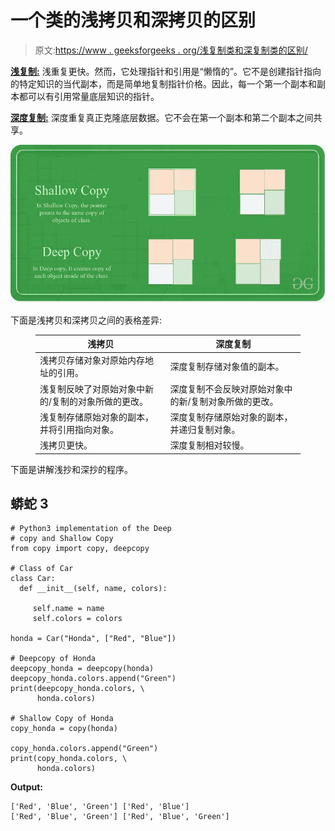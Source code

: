 # 一个类的浅拷贝和深拷贝的区别

> 原文:[https://www . geeksforgeeks . org/浅复制类和深复制类的区别/](https://www.geeksforgeeks.org/difference-between-shallow-and-deep-copy-of-a-class/)

**<u>浅复制:</u>** 浅重复更快。然而，它处理指针和引用是“懒惰的”。它不是创建指针指向的特定知识的当代副本，而是简单地复制指针价格。因此，每一个第一个副本和副本都可以有引用常量底层知识的指针。

**<u>深度复制:</u>** 深度重复真正克隆底层数据。它不会在第一个副本和第二个副本之间共享。

![](img/ad065f73be9181e808039dc962a1e1bb.png)

下面是浅拷贝和深拷贝之间的表格差异:

<figure class="table">

| 浅拷贝 | 深度复制 |
| --- | --- |
| 浅拷贝存储对象对原始内存地址的引用。 | 深度复制存储对象值的副本。 |
| 浅复制反映了对原始对象中新的/复制的对象所做的更改。 | 深度复制不会反映对原始对象中的新/复制对象所做的更改。 |
| 浅复制存储原始对象的副本，并将引用指向对象。 | 深度复制存储原始对象的副本，并递归复制对象。 |
| 浅拷贝更快。 | 深度复制相对较慢。 |

</figure>

下面是讲解浅抄和深抄的程序。

## 蟒蛇 3

```
# Python3 implementation of the Deep
# copy and Shallow Copy
from copy import copy, deepcopy

# Class of Car
class Car:
  def __init__(self, name, colors):

     self.name = name
     self.colors = colors

honda = Car("Honda", ["Red", "Blue"])

# Deepcopy of Honda
deepcopy_honda = deepcopy(honda)
deepcopy_honda.colors.append("Green")
print(deepcopy_honda.colors, \
      honda.colors)

# Shallow Copy of Honda
copy_honda = copy(honda)

copy_honda.colors.append("Green")
print(copy_honda.colors, \
      honda.colors)
```

**Output:** 

```
['Red', 'Blue', 'Green'] ['Red', 'Blue']
['Red', 'Blue', 'Green'] ['Red', 'Blue', 'Green']

```